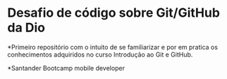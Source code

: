 # Desafio de código sobre Git/GitHub da Dio
*Primeiro repositório com o intuito de se familiarizar e por em pratica os conhecimentos adquiridos no curso Introdução ao Git e GitHub.

*Santander Bootcamp mobile developer
